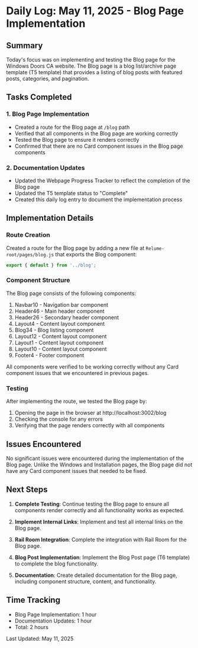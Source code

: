 # Daily Log: May 11, 2025 - Blog Page Implementation

## Summary

Today's focus was on implementing and testing the Blog page for the Windows Doors CA website. The Blog page is a blog list/archive page template (T5 template) that provides a listing of blog posts with featured posts, categories, and pagination.

## Tasks Completed

### 1. Blog Page Implementation

- Created a route for the Blog page at `/blog` path
- Verified that all components in the Blog page are working correctly
- Tested the Blog page to ensure it renders correctly
- Confirmed that there are no Card component issues in the Blog page components

### 2. Documentation Updates

- Updated the Webpage Progress Tracker to reflect the completion of the Blog page
- Updated the T5 template status to "Complete"
- Created this daily log entry to document the implementation process

## Implementation Details

### Route Creation

Created a route for the Blog page by adding a new file at `Relume-root/pages/blog.js` that exports the Blog component:

```javascript
export { default } from '../blog';
```

### Component Structure

The Blog page consists of the following components:

1. Navbar10 - Navigation bar component
2. Header46 - Main header component
3. Header26 - Secondary header component
4. Layout4 - Content layout component
5. Blog34 - Blog listing component
6. Layout12 - Content layout component
7. Layout1 - Content layout component
8. Layout10 - Content layout component
9. Footer4 - Footer component

All components were verified to be working correctly without any Card component issues that we encountered in previous pages.

### Testing

After implementing the route, we tested the Blog page by:

1. Opening the page in the browser at http://localhost:3002/blog
2. Checking the console for any errors
3. Verifying that the page renders correctly with all components

## Issues Encountered

No significant issues were encountered during the implementation of the Blog page. Unlike the Windows and Installation pages, the Blog page did not have any Card component issues that needed to be fixed.

## Next Steps

1. **Complete Testing**: Continue testing the Blog page to ensure all components render correctly and all functionality works as expected.

2. **Implement Internal Links**: Implement and test all internal links on the Blog page.

3. **Rail Room Integration**: Complete the integration with Rail Room for the Blog page.

4. **Blog Post Implementation**: Implement the Blog Post page (T6 template) to complete the blog functionality.

5. **Documentation**: Create detailed documentation for the Blog page, including component structure, content, and functionality.

## Time Tracking

- Blog Page Implementation: 1 hour
- Documentation Updates: 1 hour
- Total: 2 hours

Last Updated: May 11, 2025
